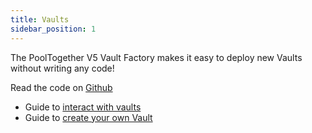 ```yaml
---
title: Vaults
sidebar_position: 1
---
```


The PoolTogether V5 Vault Factory makes it easy to deploy new Vaults without writing any code!

Read the code on [Github](https://github.com/pooltogether/v5-vault)

- Guide to [interact with vaults](/docs/guides/Interacting.md)
- Guide to [create your own Vault](/docs/guides/CreatingVaults.md)